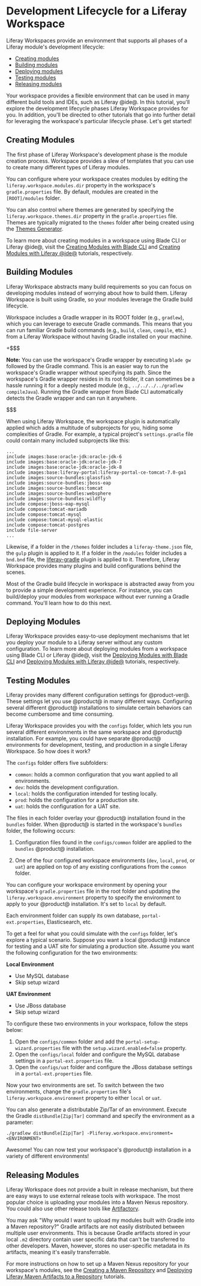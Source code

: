 # Development Lifecycle for a Liferay Workspace

Liferay Workspaces provide an environment that supports all phases of a Liferay
module's development lifecycle:

- [Creating modules](/develop/tutorials/-/knowledge_base/7-0/development-lifecycle-for-liferay-workspaces#creating-modules)
- [Building modules](/develop/tutorials/-/knowledge_base/7-0/development-lifecycle-for-liferay-workspaces#building-modules)
- [Deploying modules](/develop/tutorials/-/knowledge_base/7-0/development-lifecycle-for-liferay-workspaces#deploying-modules)
- [Testing modules](/develop/tutorials/-/knowledge_base/7-0/development-lifecycle-for-liferay-workspaces#testing-modules)
- [Releasing modules](/develop/tutorials/-/knowledge_base/7-0/development-lifecycle-for-liferay-workspaces#releasing-modules)

Your workspace provides a flexible environment that can be used in many
different build tools and IDEs, such as Liferay @ide@. In this tutorial, you'll
explore the development lifecycle phases Liferay Workspace provides for you. In
addition, you'll be directed to other tutorials that go into further detail for
leveraging the workspace's particular lifecycle phase. Let's get started!

## Creating Modules

The first phase of Liferay Workspace's development phase is the module creation
process. Workspace provides a slew of templates that you can use to create many
different types of Liferay modules.

You can configure where your workspace creates modules by editing the
`liferay.workspace.modules.dir` property in the workspace's `gradle.properties`
file. By default, modules are created in the `[ROOT]/modules` folder.

You can also control where themes are generated by specifying the
`liferay.workspace.themes.dir` property in the `gradle.properties` file. Themes
are typically migrated to the `themes` folder after being created using the
[Themes Generator](/develop/tutorials/-/knowledge_base/7-0/themes-generator).

To learn more about creating modules in a workspace using Blade CLI or Liferay
@ide@, visit the
[Creating Modules with Blade CLI](/develop/tutorials/-/knowledge_base/7-0/creating-modules-with-blade-cli)
and
[Creating Modules with Liferay @ide@](/develop/tutorials/-/knowledge_base/7-0/creating-modules-with-liferay-ide)
tutorials, respectively.

## Building Modules

Liferay Workspace abstracts many build requirements so you can focus on
developing modules instead of worrying about how to build them. Liferay
Workspace is built using Gradle, so your modules leverage the Gradle build
lifecycle.

Workspace includes a Gradle wrapper in its ROOT folder (e.g., `gradlew`), which
you can leverage to execute Gradle commands. This means that you can run
familiar Gradle build commands (e.g., `build`, `clean`, `compile`, etc.) from a
Liferay Workspace without having Gradle installed on your machine.

+$$$

**Note:** You can use the workspace's Gradle wrapper by executing `blade gw`
followed by the Gradle command. This is an easier way to run the workspace's
Gradle wrapper without specifying its path. Since the workspace's Gradle wrapper
resides in its root folder, it can sometimes be a hassle running it for a deeply
nested module (e.g., `../../../../gradlew compileJava`). Running the Gradle
wrapper from Blade CLI automatically detects the Gradle wrapper and can run it
anywhere.

$$$

When using Liferay Workspace, the workspace plugin is automatically applied
which adds a multitude of subprojects for you, hiding some complexities of
Gradle. For example, a typical project's `settings.gradle` file could contain
many included subprojects like this:

    ...
    include images:base:oracle-jdk:oracle-jdk-6
    include images:base:oracle-jdk:oracle-jdk-7
    include images:base:oracle-jdk:oracle-jdk-8
    include images:base:liferay-portal:liferay-portal-ce-tomcat-7.0-ga1
    include images:source-bundles:glassfish
    include images:source-bundles:jboss-eap
    include images:source-bundles:tomcat
    include images:source-bundles:websphere
    include images:source-bundles:wildfly
    include compose:jboss-eap-mysql
    include compose:tomcat-mariadb
    include compose:tomcat-mysql
    include compose:tomcat-mysql-elastic
    include compose:tomcat-postgres
    include file-server
    ...

Likewise, if a folder in the `/themes` folder includes a `liferay-theme.json`
file, the `gulp` plugin is applied to it. If a folder in the `/modules` folder
includes a `bnd.bnd` file, the
[liferay-gradle](/develop/tutorials/-/knowledge_base/7-0/liferay-sample-modules)
plugin is applied to it. Therefore, Liferay Workspace provides many plugins and
build configurations behind the scenes.

Most of the Gradle build lifecycle in workspace is abstracted away from you to
provide a simple development experience. For instance, you can build/deploy your
modules from workspace without ever running a Gradle command. You'll learn how
to do this next.

## Deploying Modules

Liferay Workspace provides easy-to-use deployment mechanisms that let you deploy
your module to a Liferay server without any custom configuration. To learn more
about deploying modules from a workspace using Blade CLI or Liferay @ide@, visit
the
[Deploying Modules with Blade CLI](/develop/tutorials/-/knowledge_base/7-0/deploying-modules-with-blade-cli)
and
[Deploying Modules with Liferay @ide@](/develop/tutorials/-/knowledge_base/7-0/deploying-modules-with-liferay-ide)
tutorials, respectively.

## Testing Modules

Liferay provides many different configuration settings for @product-ver@. These
settings let you use @product@ in many different ways. Configuring several
different @product@ installations to simulate certain behaviors can become
cumbersome and time consuming.

Liferay Workspace provides you with the `configs` folder, which lets you run
several different environments in the same workspace and @product@ installation.
For example, you could have separate @product@ environments for development,
testing, and production in a single Liferay Workspace. So how does it work?

The `configs` folder offers five subfolders:

- `common`: holds a common configuration that you want applied to all
  environments.
- `dev`: holds the development configuration.
- `local`: holds the configuration intended for testing locally.
- `prod`: holds the configuration for a production site.
- `uat`: holds the configuration for a UAT site.

The files in each folder overlay your @product@ installation found in the
`bundles` folder. When @product@ is started in the workspace's `bundles` folder,
the following occurs:

1.  Configuration files found in the `configs/common` folder are applied to the
    `bundles` @product@ installation.

2.  One of the four configured workspace environments (`dev`, `local`, `prod`,
    or `uat`) are applied on top of any existing configurations from the
    `common` folder.

You can configure your workspace environment by opening your workspace's
`gradle.properties` file in the root folder and updating the
`liferay.workspace.environment` property to specify the environment to apply to
your @product@ installation. It's set to `local` by default.

Each environment folder can supply its own database, `portal-ext.properties`,
Elasticsearch, etc.

To get a feel for what you could simulate with the `configs` folder, let's
explore a typical scenario. Suppose you want a local @product@ instance for
testing and a UAT site for simulating a production site. Assume you want the
following configuration for the two environments:

**Local Environment**

- Use MySQL database
- Skip setup wizard

**UAT Environment**

- Use JBoss database
- Skip setup wizard

To configure these two environments in your workspace, follow the steps below:

1.  Open the `configs/common` folder and add the
    `portal-setup-wizard.properties` file with the `setup.wizard.enabled=false`
    property.
2.  Open the `configs/local` folder and configure the MySQL database settings in
    a `portal-ext.properties` file.
3.  Open the `configs/uat` folder and configure the JBoss database settings in
    a `portal-ext.properties` file.

Now your two environments are set. To switch between the two environments,
change the `gradle.properties` file's `liferay.workspace.environment` property
to either `local` or `uat`.

You can also generate a distributable Zip/Tar of an environment. Execute the
Gradle `distBundle[Zip|Tar]` command and specify the environment as a parameter:

    ./gradlew distBundle[Zip|Tar] -Pliferay.workspace.environment=<ENVIRONMENT>

Awesome! You can now test your workspace's @product@ installation in a variety
of different environments!

## Releasing Modules

Liferay Workspace does not provide a built in release mechanism, but there are
easy ways to use external release tools with workspace. The most popular choice
is uploading your modules into a Maven Nexus repository. You could also use
other release tools like [Artifactory](https://www.jfrog.com/artifactory/).

You may ask "Why would I want to upload my modules built with Gradle into a
Maven repository?" Gradle artifacts are not easily distributed between multiple
user environments. This is because Gradle artifacts stored in your local `.m2`
directory contain user specific data that can't be transferred to other
developers. Maven, however, stores no user-specific metadata in its artifacts,
meaning it's easily transferrable.

For more instructions on how to set up a Maven Nexus repository for your
workspace's modules, see the
[Creating a Maven Repository](/develop/tutorials/-/knowledge_base/7-0/creating-a-maven-repository)
and
[Deploying Liferay Maven Artifacts to a Repository](/develop/tutorials/-/knowledge_base/7-0/deploying-liferay-maven-artifacts-to-a-repository)
tutorials.
